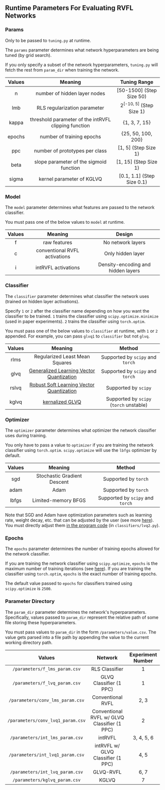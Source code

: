 ## Runtime Parameters For Evaluating RVFL Networks

### Params

Only to be passed to ```tuning.py``` at runtime.

The ```params``` parameter determines what network hyperparameters are being tuned (by grid search).

If you only specify a subset of the network hyperparameters, ```tuning.py``` will fetch the rest from ```param_dir``` when training the network.

| Values |       Meaning       | Tuning Range |
| :------: | :----------------: | :------: |
|  n  | number of hidden layer nodes | [50-1500] (Step Size 50) |
|  lmb  | RLS regularization parameter | 2<sup>[-10, 5]</sup> (Step Size 1) |
|  kappa  | threshold parameter of the intRVFL clipping function | {1, 3, 7, 15} |
|  epochs  | number of training epochs | {25, 50, 100, 200} |
|  ppc  | number of prototypes per class | [1, 5] (Step Size 1) |
|  beta  | slope parameter of the sigmoid function | [1, 15] (Step Size 1) |
|  sigma  | kernel parameter of KGLVQ | [0.1, 1.1] (Step Size 0.1) |

### Model

The ```model``` parameter determines what features are passed to the network classifier.

You must pass one of the below values to ```model``` at runtime.

| Values |       Meaning       | Design |
| :------: | :----------------: | :------: |
|  f  | raw features | No network layers |
|  c  | conventional RVFL activations | Only hidden layer |
|  i  | intRVFL activations | Density-encoding and hidden layers |

### Classifier

The ```classifier``` parameter determines what classifier the network uses (trained on hidden layer activations).

Specify ```1``` or ```2``` after the classifier name depending on how you want the classifier to be trained.
```1``` trains the classifier using ```scipy.optimize.minimize``` (used in paper experiments).
```2``` trains the classifier using ```torch.optim```.

You must pass one of the below values to ```classifier``` at runtime, with ```1``` or ```2``` appended.
For example, you can pass ```glvq1``` to ```classifier``` but not ```glvq```.

| Values |       Meaning       | Method |
| :------: | :----------------: | :------: |
|  rlms  | Regularized Least Mean Squares | Supported by ```scipy``` and ```torch``` |
|  glvq  | [Generalized Learning Vector Quantization](https://papers.nips.cc/paper/1995/file/9c3b1830513cc3b8fc4b76635d32e692-Paper.pdf) | Supported by ```scipy``` and ```torch``` |
|  rslvq  | [Robust Soft Learning Vector Quantization](https://dl.acm.org/doi/10.1162/089976603321891819) | Supported by ```scipy``` |
|  kglvq  | [kernalized GLVQ](https://ieeexplore.ieee.org/document/1333849) | Supported by ```scipy``` (```torch``` unstable) |

### Optimizer

The ```optimizer``` parameter determines what optimizer the network classifier uses during training.

You only have to pass a value to ```optimizer``` if you are training the network classifier using ```torch.optim```.
```scipy.optimize``` will use the ```lbfgs``` optimizer by default.

| Values |       Meaning       | Method |
| :------: | :----------------: | :------: |
|  sgd  | Stochastic Gradient Descent | Supported by ```torch``` |
|  adam  | Adam | Supported by ```torch``` |
|  lbfgs  | Limited-memory BFGS | Supported by ```scipy``` and ```torch```|

Note that SGD and Adam have optimization parameters such as learning rate, weight decay, etc. that can be adjusted by the user (see more [here](https://pytorch.org/docs/stable/optim.html)).
You must directly adjust them [in the program code](classifiers/lvq2.py) (in ```classifiers/lvq2.py```).

### Epochs

The ```epochs``` parameter determines the number of training epochs allowed for the network classifier.

If you are training the network classifier using ```scipy.optimize```, ```epochs``` is the maximum number of training iterations (see [here](https://docs.scipy.org/doc/scipy/reference/optimize.minimize-lbfgsb.html#optimize-minimize-lbfgsb)).
If you are training the classifier using ```torch.optim```, ```epochs``` is the exact number of training epochs.

The default value passed to ```epochs``` for classifiers trained using ```scipy.optimize``` is ```2500```.

### Parameter Directory

The ```param_dir``` parameter determines the network's hyperparameters. Specifically, values passed to ```param_dir``` represent the relative path of some file storing these hyperparameters.

You must pass values to ```param_dir``` in the form ```/parameters/value.csv```. The value gets parsed into a file path by appending the value to the current working directory path.


| Values |       Network       | Experiment Number |
| :------: | :----------------: | :------: |
|  ```/parameters/f_lms_param.csv``` | RLS Classifier | 1 |
|  ```/parameters/f_lvq_param.csv``` | GLVQ Classifier (1 PPC) | 1 |
|  ```/parameters/conv_lms_param.csv``` | Conventional RVFL | 2, 3 |
|  ```/parameters/conv_lvq1_param.csv``` | Conventional RVFL w/ GLVQ Classifier (1 PPC) | 2 |
|  ```/parameters/int_lms_param.csv``` | intRVFL | 3, 4, 5, 6 |
|  ```/parameters/int_lvq1_param.csv``` | intRVFL w/ GLVQ Classifier (1 PPC) | 4, 5 |
|  ```/parameters/int_lvq_param.csv``` | GLVQ-RVFL | 6, 7 |
|  ```/parameters/kglvq_param.csv``` | KGLVQ | 7 |





